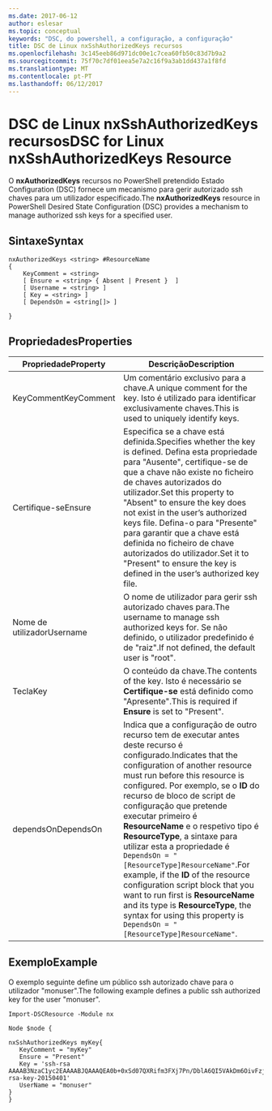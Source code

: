 ```yaml
---
ms.date: 2017-06-12
author: eslesar
ms.topic: conceptual
keywords: "DSC, do powershell, a configuração, a configuração"
title: DSC de Linux nxSshAuthorizedKeys recursos
ms.openlocfilehash: 3c145eeb86d971dc00e1c7cea60fb50c83d7b9a2
ms.sourcegitcommit: 75f70c7df01eea5e7a2c16f9a3ab1dd437a1f8fd
ms.translationtype: MT
ms.contentlocale: pt-PT
ms.lasthandoff: 06/12/2017
---
```

# <a name="dsc-for-linux-nxsshauthorizedkeys-resource"></a><span data-ttu-id="084ee-103">DSC de Linux nxSshAuthorizedKeys recursos</span><span class="sxs-lookup"><span data-stu-id="084ee-103">DSC for Linux nxSshAuthorizedKeys Resource</span></span>

<span data-ttu-id="084ee-104">O **nxAuthorizedKeys** recursos no PowerShell pretendido Estado Configuration (DSC) fornece um mecanismo para gerir autorizado ssh chaves para um utilizador especificado.</span><span class="sxs-lookup"><span data-stu-id="084ee-104">The **nxAuthorizedKeys** resource in PowerShell Desired State Configuration (DSC) provides a mechanism to manage authorized ssh keys for a specified user.</span></span>

## <a name="syntax"></a><span data-ttu-id="084ee-105">Sintaxe</span><span class="sxs-lookup"><span data-stu-id="084ee-105">Syntax</span></span>

```
nxAuthorizedKeys <string> #ResourceName
{
    KeyComment = <string>
    [ Ensure = <string> { Absent | Present }  ]
    [ Username = <string> ]
    [ Key = <string> ]
    [ DependsOn = <string[]> ]

}
```

## <a name="properties"></a><span data-ttu-id="084ee-106">Propriedades</span><span class="sxs-lookup"><span data-stu-id="084ee-106">Properties</span></span>

|  <span data-ttu-id="084ee-107">Propriedade</span><span class="sxs-lookup"><span data-stu-id="084ee-107">Property</span></span> |  <span data-ttu-id="084ee-108">Descrição</span><span class="sxs-lookup"><span data-stu-id="084ee-108">Description</span></span> | 
|---|---|
| <span data-ttu-id="084ee-109">KeyComment</span><span class="sxs-lookup"><span data-stu-id="084ee-109">KeyComment</span></span>| <span data-ttu-id="084ee-110">Um comentário exclusivo para a chave.</span><span class="sxs-lookup"><span data-stu-id="084ee-110">A unique comment for the key.</span></span> <span data-ttu-id="084ee-111">Isto é utilizado para identificar exclusivamente chaves.</span><span class="sxs-lookup"><span data-stu-id="084ee-111">This is used to uniquely identify keys.</span></span>| 
| <span data-ttu-id="084ee-112">Certifique-se</span><span class="sxs-lookup"><span data-stu-id="084ee-112">Ensure</span></span>| <span data-ttu-id="084ee-113">Especifica se a chave está definida.</span><span class="sxs-lookup"><span data-stu-id="084ee-113">Specifies whether the key is defined.</span></span> <span data-ttu-id="084ee-114">Defina esta propriedade para "Ausente", certifique-se de que a chave não existe no ficheiro de chaves autorizados do utilizador.</span><span class="sxs-lookup"><span data-stu-id="084ee-114">Set this property to "Absent" to ensure the key does not exist in the user’s authorized keys file.</span></span> <span data-ttu-id="084ee-115">Defina-o para "Presente" para garantir que a chave está definida no ficheiro de chave autorizados do utilizador.</span><span class="sxs-lookup"><span data-stu-id="084ee-115">Set it to "Present" to ensure the key is defined in the user’s authorized key file.</span></span>| 
| <span data-ttu-id="084ee-116">Nome de utilizador</span><span class="sxs-lookup"><span data-stu-id="084ee-116">Username</span></span>| <span data-ttu-id="084ee-117">O nome de utilizador para gerir ssh autorizado chaves para.</span><span class="sxs-lookup"><span data-stu-id="084ee-117">The username to manage ssh authorized keys for.</span></span> <span data-ttu-id="084ee-118">Se não definido, o utilizador predefinido é de "raiz".</span><span class="sxs-lookup"><span data-stu-id="084ee-118">If not defined, the default user is "root".</span></span>| 
| <span data-ttu-id="084ee-119">Tecla</span><span class="sxs-lookup"><span data-stu-id="084ee-119">Key</span></span>| <span data-ttu-id="084ee-120">O conteúdo da chave.</span><span class="sxs-lookup"><span data-stu-id="084ee-120">The contents of the key.</span></span> <span data-ttu-id="084ee-121">Isto é necessário se **Certifique-se** está definido como "Apresente".</span><span class="sxs-lookup"><span data-stu-id="084ee-121">This is required if **Ensure** is set to "Present".</span></span>| 
| <span data-ttu-id="084ee-122">dependsOn</span><span class="sxs-lookup"><span data-stu-id="084ee-122">DependsOn</span></span> | <span data-ttu-id="084ee-123">Indica que a configuração de outro recurso tem de executar antes deste recurso é configurado.</span><span class="sxs-lookup"><span data-stu-id="084ee-123">Indicates that the configuration of another resource must run before this resource is configured.</span></span> <span data-ttu-id="084ee-124">Por exemplo, se o **ID** do recurso de bloco de script de configuração que pretende executar primeiro é **ResourceName** e o respetivo tipo é **ResourceType**, a sintaxe para utilizar esta a propriedade é `DependsOn = "[ResourceType]ResourceName"`.</span><span class="sxs-lookup"><span data-stu-id="084ee-124">For example, if the **ID** of the resource configuration script block that you want to run first is **ResourceName** and its type is **ResourceType**, the syntax for using this property is `DependsOn = "[ResourceType]ResourceName"`.</span></span>| 

## <a name="example"></a><span data-ttu-id="084ee-125">Exemplo</span><span class="sxs-lookup"><span data-stu-id="084ee-125">Example</span></span>

<span data-ttu-id="084ee-126">O exemplo seguinte define um público ssh autorizado chave para o utilizador "monuser".</span><span class="sxs-lookup"><span data-stu-id="084ee-126">The following example defines a public ssh authorized key for the user "monuser".</span></span>

```
Import-DSCResource -Module nx 

Node $node {

nxSshAuthorizedKeys myKey{
   KeyComment = "myKey"
   Ensure = "Present"
   Key = 'ssh-rsa AAAAB3NzaC1yc2EAAAABJQAAAQEA0b+0xSd07QXRifm3FXj7Pn/DblA6QI5VAkDm6OivFzj3U6qGD1VJ6AAxWPCyMl/qhtpRtxZJDu/TxD8AyZNgc8aN2CljN1hOMbBRvH2q5QPf/nCnnJRaGsrxIqZjyZdYo9ZEEzjZUuMDM5HI1LA9B99k/K6PK2Bc1NLivpu7nbtVG2tLOQs+GefsnHuetsRMwo/+c3LtwYm9M0XfkGjYVCLO4CoFuSQpvX6AB3TedUy6NZ0iuxC0kRGg1rIQTwSRcw+McLhslF0drs33fw6tYdzlLBnnzimShMuiDWiT37WqCRovRGYrGCaEFGTG2e0CN8Co8nryXkyWc6NSDNpMzw== rsa-key-20150401'
   UserName = "monuser"
} 
}
```

